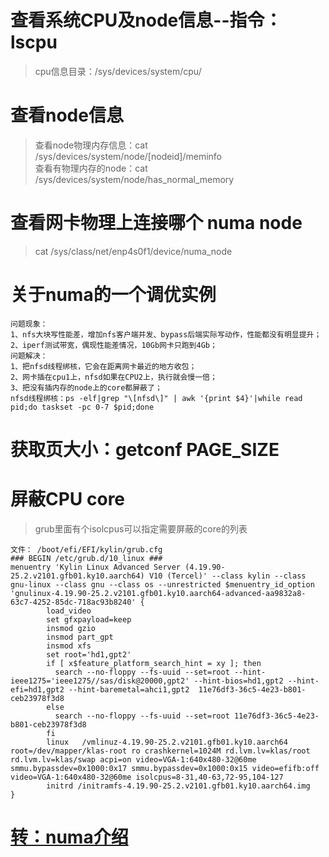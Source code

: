 # 查看系统CPU及node信息--指令：lscpu
> cpu信息目录：/sys/devices/system/cpu/   
# 查看node信息
> 查看node物理内存信息：cat /sys/devices/system/node/[nodeid]/meminfo   
> 查看有物理内存的node：cat /sys/devices/system/node/has_normal_memory    
# 查看网卡物理上连接哪个 numa node
>  cat /sys/class/net/enp4s0f1/device/numa_node
# 关于numa的一个调优实例
```
问题现象：
1、nfs大块写性能差，增加nfs客户端并发、bypass后端实际写动作，性能都没有明显提升；
2、iperf测试带宽，偶现性能差情况，10Gb网卡只跑到4Gb；
问题解决：
1、把nfsd线程绑核，它会在距离网卡最近的地方收包；
2、网卡插在cpu1上，nfsd如果在CPU2上，执行就会慢一倍；
3、把没有插内存的node上的core都屏蔽了；
nfsd线程绑核：ps -elf|grep "\[nfsd\]" | awk '{print $4}'|while read pid;do taskset -pc 0-7 $pid;done
```
# 获取页大小：getconf PAGE_SIZE
# 屏蔽CPU core
> grub里面有个isolcpus可以指定需要屏蔽的core的列表   
```
文件： /boot/efi/EFI/kylin/grub.cfg
### BEGIN /etc/grub.d/10_linux ###
menuentry 'Kylin Linux Advanced Server (4.19.90-25.2.v2101.gfb01.ky10.aarch64) V10 (Tercel)' --class kylin --class gnu-linux --class gnu --class os --unrestricted $menuentry_id_option 'gnulinux-4.19.90-25.2.v2101.gfb01.ky10.aarch64-advanced-aa9832a8-63c7-4252-85dc-718ac93b8240' {
        load_video
        set gfxpayload=keep
        insmod gzio
        insmod part_gpt
        insmod xfs
        set root='hd1,gpt2'
        if [ x$feature_platform_search_hint = xy ]; then
          search --no-floppy --fs-uuid --set=root --hint-ieee1275='ieee1275//sas/disk@20000,gpt2' --hint-bios=hd1,gpt2 --hint-efi=hd1,gpt2 --hint-baremetal=ahci1,gpt2  11e76df3-36c5-4e23-b801-ceb23978f3d8
        else
          search --no-floppy --fs-uuid --set=root 11e76df3-36c5-4e23-b801-ceb23978f3d8
        fi
        linux   /vmlinuz-4.19.90-25.2.v2101.gfb01.ky10.aarch64 root=/dev/mapper/klas-root ro crashkernel=1024M rd.lvm.lv=klas/root rd.lvm.lv=klas/swap acpi=on video=VGA-1:640x480-32@60me smmu.bypassdev=0x1000:0x17 smmu.bypassdev=0x1000:0x15 video=efifb:off video=VGA-1:640x480-32@60me isolcpus=8-31,40-63,72-95,104-127
        initrd /initramfs-4.19.90-25.2.v2101.gfb01.ky10.aarch64.img
}

```
# [转：numa介绍](https://blog.csdn.net/yk_wing4/article/details/87474172)
